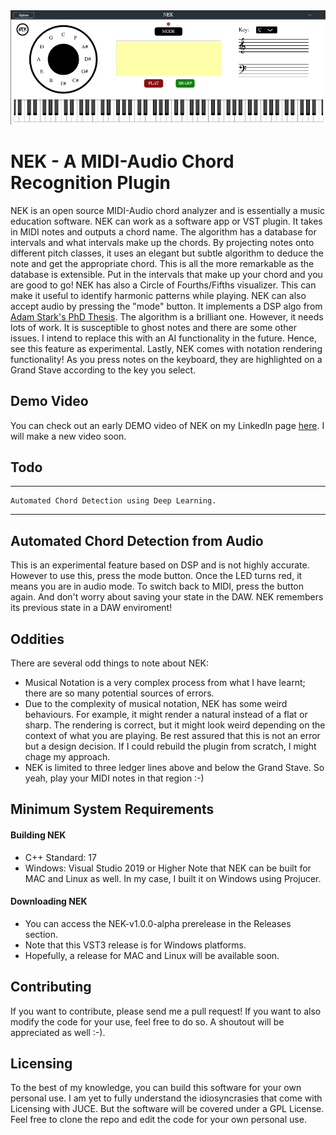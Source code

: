 <img src="./nek.png" width="800" />


# NEK - A MIDI-Audio Chord Recognition Plugin
NEK is an open source MIDI-Audio chord analyzer and is essentially a music education software. NEK can work as a software app or VST plugin. It takes in MIDI notes and outputs a chord name. The algorithm has a database for intervals and what intervals make up the chords. By projecting notes onto different pitch classes, it uses an elegant but subtle algorithm to deduce the note and get the appropriate chord. This is all the more remarkable as the database is extensible. Put in the intervals that make up your chord and you are good to go! NEK has also a Circle of Fourths/Fifths visualizer. This can make it useful to identify harmonic patterns while playing. NEK can also accept audio by pressing the "mode" button. It implements a DSP algo from [Adam Stark's PhD Thesis](https://github.com/adamstark/Chord-Detector-and-Chromagram). The algorithm is a brilliant one. However, it needs lots of work. It is susceptible to ghost notes and there are some other issues. I intend to replace this with an AI functionality in the future. Hence, see this feature as experimental.  Lastly, NEK comes with notation rendering functionality! As you press notes on the keyboard, they are highlighted on a Grand Stave according to the key you select. 

## Demo Video
You can check out an early DEMO video of NEK on my LinkedIn page [here](https://www.linkedin.com/posts/chukwuemeka-nkama-0203611b2_recently-i-needed-a-chord-analyzer-plugin-activity-7230562767424917504-Ct0K). I will make a new video soon.

## Todo
---
```
Automated Chord Detection using Deep Learning.
```
---

## Automated Chord Detection from Audio
This is an experimental feature based on DSP and is not highly accurate. However to use this, press the mode button. Once the LED turns red, it means you are in audio mode. To switch back to MIDI, press the button again. And don't worry about saving your state in the DAW. NEK remembers its previous state in a DAW enviroment!

## Oddities
There are several odd things to note about NEK:
- Musical Notation is a very complex process from what I have learnt; there are so many potential sources of errors.
- Due to the complexity of musical notation, NEK has some weird behaviours. For example, it might render a natural instead of a flat or sharp. The rendering is correct, but it might look weird depending on the context of what you are playing. Be rest assured that this is not an error but a design decision. If I could rebuild the plugin from scratch, I might chage my approach.
- NEK is limited to three ledger lines above and below the Grand Stave. So yeah, play your MIDI notes in that region :-)

## Minimum System Requirements
#### Building NEK
- C++ Standard: 17
- Windows: Visual Studio 2019 or Higher
Note that NEK can be built for MAC and Linux as well. In my case, I built it on Windows using Projucer.  

#### Downloading NEK
- You can access the NEK-v1.0.0-alpha prerelease in the Releases section. 
- Note that this VST3 release is for Windows platforms. 
- Hopefully, a release for MAC and Linux will be available soon.

## Contributing
If you want to contribute, please send me a pull request! If you want to also modify the code for your use, feel free to do so. A shoutout will be appreciated as well :-).

## Licensing
To the best of my knowledge, you can build this software for your own personal use. I am yet to fully understand the idiosyncrasies that come with Licensing with JUCE. But the software will be covered under a GPL License. Feel free to clone the repo and edit the code for your own personal use.
